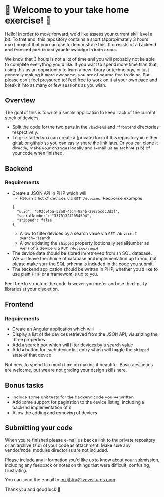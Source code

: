 # 🎉 Welcome to your take home exercise! 🎉

Hello! In order to move forward, we'd like assess your current skill level a bit. To that end, this repository contains a short (approximately 3 hours max) project that you can use to demonstrate this. It consists of a backend and frontend part to test your knowledge in both areas.

We know that 3 hours is not a lot of time and you will probably not be able to complete everything you'd like. If you want to spend more time than that, using this as an opportunity to learn a new library or technology, or just generally making it more awesome, you are of course free to do so. But please don't feel pressured to! Feel free to work on it at your own pace and break it into as many or few sessions as you wish.

## Overview
The goal of this is to write a simple application to keep track of the current stock of devices.

- Split the code for the two parts in the `/backend` and `/frontend` directories respectively.
- To get started you can create a (private) fork of this repository on either gitlab or github so you can easily share the link later. Or you can clone it directly, make your changes locally and e-mail us an archive (zip) of your code when finished.

## Backend
### Requirements
- Create a JSON API in PHP which will
  - Return a list of devices via `GET /devices`. Response example:
  ```
  {
    "uuid": "503c74ba-32a0-4dc4-924b-29925cdc3d3f",
    "serialNumber": "337013212054594",
    "shipped": false
  }
  ```
  - Allow to filter devices by a search value via `GET /devices?search=:search`
  - Allow updating the `shipped` property (optionally serialNumber as well) of a device via `PUT /device/:uuid`
- The device data should be stored in/retrieved from an SQL database. We will leave the choice of database and implementation up to you, but please make sure the SQL schema is included in the code you submit.
- The backend application should be written in PHP, whether you'd like to use plain PHP or a framework is up to you.

Feel free to structure the code however you prefer and use third-party libraries at your discretion.

## Frontend
### Requirements
- Create an Angular application which will
 - Display a list of the devices retrieved from the JSON API, visualizing the three properties
 - Add a search box which will filter devices by a search value
 - Add a button for each device list entry which will toggle the `shipped` state of that device

Not need to spend too much time on making it beautiful. Basic aesthetics are welcome, but we are not grading your design skills here.

## Bonus tasks
 - Include some unit tests for the backend code you've written
 - Add some support for pagination to the device listing, including a backend implementation of it
 - Allow the adding and removing of devices

## Submitting your code
When you're finished please e-mail us back a link to the private repository or an archive (zip) of your code as attachment. Make sure any vendor/node_modules directories are not included.

Please include any information you'd like us to know about your submission, including any feedback or notes on things that were difficult, confusing, frustrating.

You can send the e-mail to mzijlstra@iveventures.com.

Thank you and good luck 🙏
